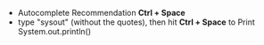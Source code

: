  -  Autocomplete Recommendation **Ctrl + Space**
 -  type "sysout" (without the quotes), then hit **Ctrl + Space** to Print System.out.println() 
